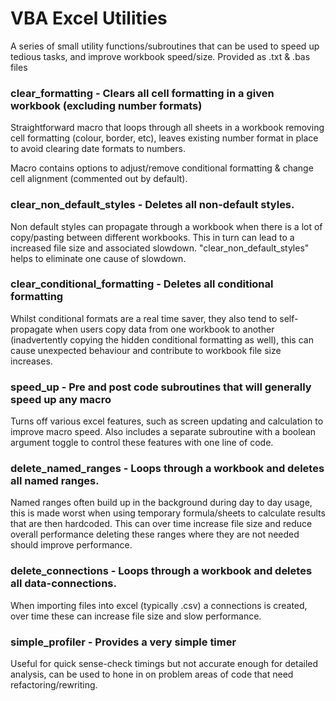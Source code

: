 # VBA Excel Utilities
A series of small utility functions/subroutines that can be used to speed up tedious tasks, and improve workbook speed/size. 
Provided as .txt & .bas files 

### clear_formatting - Clears all cell formatting in a given workbook (excluding number formats)

Straightforward macro that loops through all sheets in a workbook removing cell formatting (colour, border, etc), leaves existing number format in place to avoid clearing date formats to numbers.

Macro contains options to adjust/remove conditional formatting & change cell alignment (commented out by default).

### clear_non_default_styles - Deletes all non-default styles. 

Non default styles can propagate through a workbook when there is a lot of copy/pasting between different workbooks. This in turn can lead to a increased file size and associated slowdown. "clear_non_default_styles" helps to eliminate one cause of slowdown.

### clear_conditional_formatting - Deletes all conditional formatting

Whilst conditional formats are a real time saver, they also tend to self-propagate when users copy data from one workbook to another (inadvertently copying the hidden conditional formatting as well), this can cause unexpected behaviour and contribute to workbook file size increases.  

### speed_up - Pre and post code subroutines that will generally speed up any macro
Turns off various excel features, such as screen updating and calculation to improve macro speed.
Also includes a separate subroutine with a boolean argument toggle to control these features with one line of code.

### delete_named_ranges - Loops through a workbook and deletes all named ranges. 
Named ranges often build up in the background during day to day usage, this is made worst when using temporary formula/sheets to calculate results that are then hardcoded. This can over time increase file size and reduce overall performance deleting these ranges where they are not needed should improve performance.

### delete_connections - Loops through a workbook and deletes all data-connections. 
When importing files into excel (typically .csv) a connections is created, over time these can increase file size and slow performance.

### simple_profiler - Provides a very simple timer
Useful for quick sense-check timings but not accurate enough for detailed analysis, can be used to hone in on problem areas of code that need refactoring/rewriting. 
